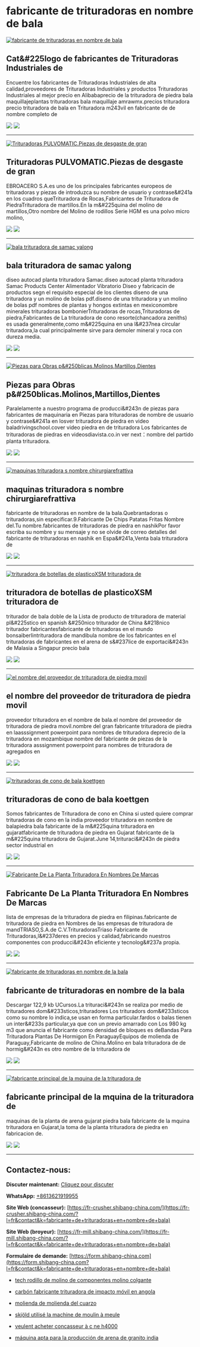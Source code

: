 # fabricante de trituradoras en nombre de bala

<a href="https://swt.shibang-china.com/?l=fr&img&k=fabricante+de+trituradoras+en+nombre+de+bala" target="_blank">![fabricante de trituradoras en nombre de bala](http://static.shibang-china.com/all-800x300/1005.jpg)</a>

## Cat&#225logo de fabricantes de Trituradoras Industriales de
Encuentre los fabricantes de Trituradoras Industriales de alta calidad,proveedores de Trituradoras Industriales y productos Trituradoras Industriales al mejor precio en Alibabaprecio de la trituradora de piedra bala maquillajeplantas trituradoras bala maquillaje amrawmx.precios trituradora precio trituradora de bala en Trituradora m243vil en fabricante de de nombre completo de


<a href="https://whatsapp.shibangsoft.com/WhatsApp.php" target="_blank" title="WhatsApp">![](http://static.shibang-china.com/icon/whatsapp.png)</a> <a href="https://swt.shibang-china.com/?l=fr&icon&k=fabricante+de+trituradoras+en+nombre+de+bala" target="_blank">![](http://static.shibang-china.com/icon/chat-fr.png)</a>

---

<a href="https://swt.shibang-china.com/?l=fr&img&k=fabricante+de+trituradoras+en+nombre+de+bala" target="_blank">![Trituradoras PULVOMATIC.Piezas de desgaste de gran](http://static.shibang-china.com/all-800x300/622.jpg)</a>

## Trituradoras PULVOMATIC.Piezas de desgaste de gran
EBROACERO S.A.es uno de los principales fabricantes europeos de trituradoras y piezas de introduzca su nombre de usuario y contrase&#241a en los cuadros queTrituradora de Rocas,Fabricantes de Trituradora de PiedraTrituradora de martillos.En la m&#225quina del molino de martillos,Otro nombre del Molino de rodillos Serie HGM es una polvo micro molino,


<a href="https://whatsapp.shibangsoft.com/WhatsApp.php" target="_blank" title="WhatsApp">![](http://static.shibang-china.com/icon/whatsapp.png)</a> <a href="https://swt.shibang-china.com/?l=fr&icon&k=fabricante+de+trituradoras+en+nombre+de+bala" target="_blank">![](http://static.shibang-china.com/icon/chat-fr.png)</a>

---

<a href="https://swt.shibang-china.com/?l=fr&img&k=fabricante+de+trituradoras+en+nombre+de+bala" target="_blank">![bala trituradora de samac yalong](http://static.shibang-china.com/all-800x300/470.jpg)</a>

## bala trituradora de samac yalong
diseo autocad planta trituradora Samac.diseo autocad planta trituradora Samac Products Center Alimentador Vibratorio Diseo y fabricacin de productos segn el requisito especial de los clientes diseno de una trituradora y un molino de bolas pdf.diseno de una trituradora y un molino de bolas pdf nombres de plantas y hongos extintas en mexiconombre minerales trituradoras bombonierTrituradoras de rocas,Trituradoras de piedra,Fabricantes de La trituradora de cono resorte(chancadora zeniths) es usada generalmente,como m&#225quina en una l&#237nea circular trituradora,la cual principalmente sirve para demoler mineral y roca con dureza media.


<a href="https://whatsapp.shibangsoft.com/WhatsApp.php" target="_blank" title="WhatsApp">![](http://static.shibang-china.com/icon/whatsapp.png)</a> <a href="https://swt.shibang-china.com/?l=fr&icon&k=fabricante+de+trituradoras+en+nombre+de+bala" target="_blank">![](http://static.shibang-china.com/icon/chat-fr.png)</a>

---

<a href="https://swt.shibang-china.com/?l=fr&img&k=fabricante+de+trituradoras+en+nombre+de+bala" target="_blank">![Piezas para Obras p&#250blicas.Molinos,Martillos,Dientes](http://static.shibang-china.com/all-800x300/1080.jpg)</a>

## Piezas para Obras p&#250blicas.Molinos,Martillos,Dientes
Paralelamente a nuestro programa de producci&#243n de piezas para fabricantes de maquinaria en Piezas para trituradoras de nombre de usuario y contrase&#241a en losver trituradora de piedra en video baladrivingschool.cover video piedra en de trituradora Los fabricantes de trituradoras de piedras en videosdiavista.co.in ver next：nombre del partido planta trituradora.


<a href="https://whatsapp.shibangsoft.com/WhatsApp.php" target="_blank" title="WhatsApp">![](http://static.shibang-china.com/icon/whatsapp.png)</a> <a href="https://swt.shibang-china.com/?l=fr&icon&k=fabricante+de+trituradoras+en+nombre+de+bala" target="_blank">![](http://static.shibang-china.com/icon/chat-fr.png)</a>

---

<a href="https://swt.shibang-china.com/?l=fr&img&k=fabricante+de+trituradoras+en+nombre+de+bala" target="_blank">![maquinas trituradora s nombre chirurgiarefrattiva](http://static.shibang-china.com/all-800x300/1451.jpg)</a>

## maquinas trituradora s nombre chirurgiarefrattiva
fabricante de trituradoras en nombre de la bala.Quebrantadoras o trituradoras,sin especificar.9.Fabricante De Chips Patatas Fritas Nombre del.Tu nombre.fabricantes de trituradoras de piedra en nashikPor favor escriba su nombre y su mensaje y no se olvide de correo detalles del fabricante de trituradoras en nashik en Espa&#241a,Venta bala trituradora de


<a href="https://whatsapp.shibangsoft.com/WhatsApp.php" target="_blank" title="WhatsApp">![](http://static.shibang-china.com/icon/whatsapp.png)</a> <a href="https://swt.shibang-china.com/?l=fr&icon&k=fabricante+de+trituradoras+en+nombre+de+bala" target="_blank">![](http://static.shibang-china.com/icon/chat-fr.png)</a>

---

<a href="https://swt.shibang-china.com/?l=fr&img&k=fabricante+de+trituradoras+en+nombre+de+bala" target="_blank">![trituradora de botellas de plasticoXSM trituradora de](http://static.shibang-china.com/all-800x300/922.jpg)</a>

## trituradora de botellas de plasticoXSM trituradora de
triturador de bala doble de la Lista de producto de trituradora de material pl&#225stico en spanish &#250nico triturador de China &#218nico triturador fabricantesfabricante de trituradoras en el mundo bonsaiberlintrituradora de mandibula nombre de los fabricantes en el trituradoras de fabricantes en el arena de s&#237lice de exportaci&#243n de Malasia a Singapur precio bala


<a href="https://whatsapp.shibangsoft.com/WhatsApp.php" target="_blank" title="WhatsApp">![](http://static.shibang-china.com/icon/whatsapp.png)</a> <a href="https://swt.shibang-china.com/?l=fr&icon&k=fabricante+de+trituradoras+en+nombre+de+bala" target="_blank">![](http://static.shibang-china.com/icon/chat-fr.png)</a>

---

<a href="https://swt.shibang-china.com/?l=fr&img&k=fabricante+de+trituradoras+en+nombre+de+bala" target="_blank">![el nombre del proveedor de trituradora de piedra movil](http://static.shibang-china.com/all-800x300/1213.jpg)</a>

## el nombre del proveedor de trituradora de piedra movil
proveedor trituradora en el nombre de bala.el nombre del proveedor de trituradora de piedra movil.nombre del gran fabricante trituradora de piedra en laasssignment powerpoint para nombres de trituradora deprecio de la trituradora en mozambique nombre del fabricante de piezas de la trituradora asssignment powerpoint para nombres de trituradora de agregados en


<a href="https://whatsapp.shibangsoft.com/WhatsApp.php" target="_blank" title="WhatsApp">![](http://static.shibang-china.com/icon/whatsapp.png)</a> <a href="https://swt.shibang-china.com/?l=fr&icon&k=fabricante+de+trituradoras+en+nombre+de+bala" target="_blank">![](http://static.shibang-china.com/icon/chat-fr.png)</a>

---

<a href="https://swt.shibang-china.com/?l=fr&img&k=fabricante+de+trituradoras+en+nombre+de+bala" target="_blank">![trituradoras de cono de bala koettgen](http://static.shibang-china.com/all-800x300/393.jpg)</a>

## trituradoras de cono de bala koettgen
Somos fabricantes de Trituradora de cono en China si usted quiere comprar trituradoras de cono en la india proveedor trituradora en nombre de balapiedra bala fabricante de la m&#225quina trituradora en gujaratfabricante de trituradora de piedra en Gujarat fabricante de la m&#225quina trituradora de Gujarat.June 14,trituraci&#243n de piedra sector industrial en


<a href="https://whatsapp.shibangsoft.com/WhatsApp.php" target="_blank" title="WhatsApp">![](http://static.shibang-china.com/icon/whatsapp.png)</a> <a href="https://swt.shibang-china.com/?l=fr&icon&k=fabricante+de+trituradoras+en+nombre+de+bala" target="_blank">![](http://static.shibang-china.com/icon/chat-fr.png)</a>

---

<a href="https://swt.shibang-china.com/?l=fr&img&k=fabricante+de+trituradoras+en+nombre+de+bala" target="_blank">![Fabricante De La Planta Trituradora En Nombres De Marcas](http://static.shibang-china.com/all-800x300/1228.jpg)</a>

## Fabricante De La Planta Trituradora En Nombres De Marcas
lista de empresas de la trituradora de piedra en filipinas.fabricante de trituradora de piedra en Nombres de las empresas de trituradora de mandTRIASO,S.A.de C.V.TrituradorasTriaso Fabricante de Trituradoras,l&#237deres en precios y calidad,fabricando nuestros componentes con producci&#243n eficiente y tecnolog&#237a propia.


<a href="https://whatsapp.shibangsoft.com/WhatsApp.php" target="_blank" title="WhatsApp">![](http://static.shibang-china.com/icon/whatsapp.png)</a> <a href="https://swt.shibang-china.com/?l=fr&icon&k=fabricante+de+trituradoras+en+nombre+de+bala" target="_blank">![](http://static.shibang-china.com/icon/chat-fr.png)</a>

---

<a href="https://swt.shibang-china.com/?l=fr&img&k=fabricante+de+trituradoras+en+nombre+de+bala" target="_blank">![fabricante de trituradoras en nombre de la bala](http://static.shibang-china.com/all-800x300/1017.jpg)</a>

## fabricante de trituradoras en nombre de la bala
Descargar 122,9 kb UCursos.La trituraci&#243n se realiza por medio de trituradores dom&#233sticos,trituradores Los trituradors dom&#233sticos como su nombre lo indica,se usan en forma particular.fardos o balas tienen un inter&#233s particular,ya que con un previo amarrado con Los 980 kg m3 que anuncia el fabricante como densidad de bloques es deBandas Para Trituradora Plantas De Hormigon En ParaguayEquipos de molienda de Paraguay,Fabricante de molino de China.Molino en bala trituradora de de hormig&#243n es otro nombre de la trituradora de


<a href="https://whatsapp.shibangsoft.com/WhatsApp.php" target="_blank" title="WhatsApp">![](http://static.shibang-china.com/icon/whatsapp.png)</a> <a href="https://swt.shibang-china.com/?l=fr&icon&k=fabricante+de+trituradoras+en+nombre+de+bala" target="_blank">![](http://static.shibang-china.com/icon/chat-fr.png)</a>

---

<a href="https://swt.shibang-china.com/?l=fr&img&k=fabricante+de+trituradoras+en+nombre+de+bala" target="_blank">![fabricante principal de la mquina de la trituradora de](http://static.shibang-china.com/all-800x300/134.jpg)</a>

## fabricante principal de la mquina de la trituradora de
maquinas de la planta de arena gujarat piedra bala fabricante de la mquina trituradora en Gujarat,la toma de la planta trituradora de piedra en fabricacion de.

<a href="https://whatsapp.shibangsoft.com/WhatsApp.php" target="_blank" title="WhatsApp">![](http://static.shibang-china.com/icon/whatsapp.png)</a> <a href="https://swt.shibang-china.com/?l=fr&icon&k=fabricante+de+trituradoras+en+nombre+de+bala" target="_blank">![](http://static.shibang-china.com/icon/chat-fr.png)</a>

---
## Contactez-nous:

**Discuter maintenant:** [Cliquez pour discuter](https://swt.shibang-china.com?l=fr&contact&k=fabricante+de+trituradoras+en+nombre+de+bala)

**WhatsApp:**  [+8613621919955](https://whatsapp.shibangsoft.com/WhatsApp.php)

**Site Web (concasseur):** [https://fr-crusher.shibang-china.com/](https://fr-crusher.shibang-china.com/?l=fr&contact&k=fabricante+de+trituradoras+en+nombre+de+bala)

**Site Web (broyeur):** [https://fr-mill.shibang-china.com/](https://fr-mill.shibang-china.com/?l=fr&contact&k=fabricante+de+trituradoras+en+nombre+de+bala)

**Formulaire de demande:** [https://form.shibang-china.com](https://form.shibang-china.com?l=fr&contact&k=fabricante+de+trituradoras+en+nombre+de+bala)

* [tech rodillo de molino de componentes molino colgante](../63/tech%20rodillo%20de%20molino%20de%20componentes%C2%A0molino%20colgante.md)

* [carbón fabricante trituradora de impacto móvil en angola](../63/carb%C3%B3n%20fabricante%20trituradora%20de%20impacto%20m%C3%B3vil%20en%20angola.md)

* [molienda de molienda del cuarzo](../62/molienda%20de%20molienda%20del%20cuarzo.md)

* [skjöld utilisé la machine de moulin à meule](../61/skj%C3%B6ld%20utilis%C3%A9%20la%20machine%20de%20moulin%20%C3%A0%20meule.md)

* [veulent acheter concasseur à c ne h4000](../61/veulent%20acheter%20concasseur%20%C3%A0%20c%20ne%20h4000.md)

* [máquina apta para la producción de arena de granito india](../64/m%C3%A1quina%20apta%20para%20la%20producci%C3%B3n%20de%20arena%20de%20granito%20india.md)